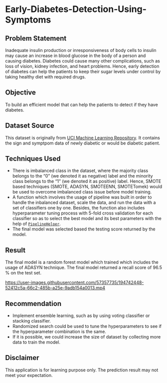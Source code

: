 # Early-Diabetes-Detection-Using-Symptoms
## Problem Statement
Inadequate insulin production or inresponsiveness of body cells to insulin may cause an increase in blood glucose in the body of a person and causing diabetes. Diabetes could cause many other complications, such as loss of vision, kidney infection, and heart problems. Hence, early detection of diabetes can help the patients to keep their sugar levels under control by taking healthy diet with required drugs.

## Objective
To build an efficient model that can help the patients to detect if they have diabetes.

## Dataset Source
This dataset is originally from <a href="https://archive.ics.uci.edu/ml/datasets/Early+stage+diabetes+risk+prediction+dataset.#" target="_blank">UCI Machine Learning Repository</a>. It contains the sign and symptpom data of newly diabetic or would be diabetic patient.

## Techniques Used 
* There is imbalanced class in the dataset, where the majority class belongs to the “0” (we denoted it as negative) label and the minority class belongs to the “1” (we denoted it as positive) label. Hence, SMOTE based techniques (SMOTE, ADASYN, SMOTEENN, SMOTETomek) would be used to overcome imbalanced class issue before model training.
* A function which involves the usage of pipeline was built in order to handle the inbalanced dataset, scale the data, and run the data with a set of classifiers one by one. Besides, the function also includes hyperparameter tuning process with 5-fold cross validation for each classifier so as to select the best model and its best parameters with the help of <a href="https://pypi.org/project/pipelinehelper/">`PipelineHelper`</a>.
* The final model was selected based the testing score returned by the model. 

## Result
The final model is a random forest model which trained which includes the usage of ADASYN technique. The final model returned a recall score of 96.5 % on the test set. 

https://user-images.githubusercontent.com/57357735/194742448-52412c5a-66c2-485b-a25e-9adb154a0013.mp4

## Recommendation
* Implement ensemble learning, such as by using voting classifier or stacking classifier.
* Randomized search could be used to tune the hyperparameters to see if the hyperparameter combination is the same.
* If it is possible, we could increase the size of dataset by collecting more data to train the model. 

## Disclaimer
This application is for learning purpose only. The prediction result may not meet your expectation.
